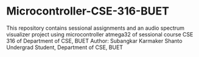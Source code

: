 # Microcontroller-CSE-316-BUET

This repository contains sessional assignments and an audio spectrum visualizer project using microcontroller atmega32 of sessional course CSE 316 of Department of CSE, BUET
Author:
Subangkar Karmaker Shanto
Undergrad Student, Department of CSE, BUET
